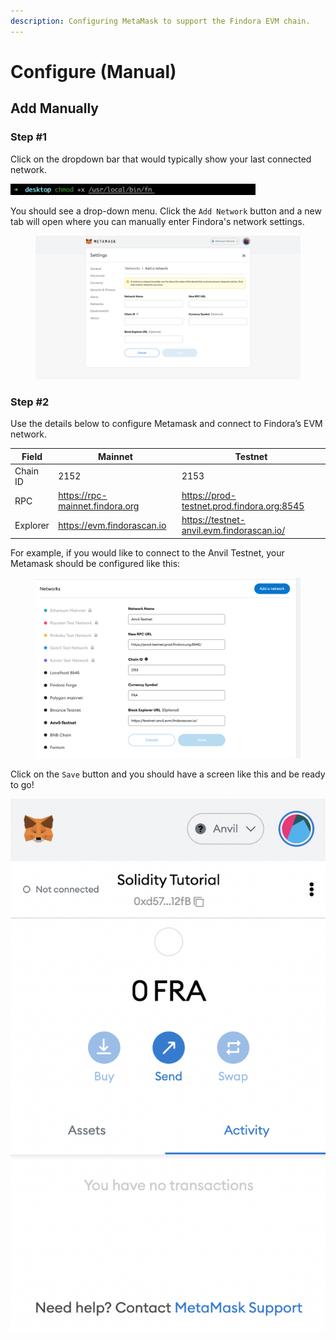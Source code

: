 ```yaml
---
description: Configuring MetaMask to support the Findora EVM chain.
---
```


# Configure (Manual)

## Add Manually

### Step #1

Click on the dropdown bar that would typically show your last connected network.

<img src="../../../.gitbook/assets/image (9).png" alt="" data-size="original">

You should see a drop-down menu. Click the `Add Network` button and a new tab will open where you can manually enter Findora's network settings.

<figure><img src="../../../.gitbook/assets/image (23) (2).png" alt=""><figcaption></figcaption></figure>

### **Step #2**

Use the details below to configure Metamask and connect to Findora’s EVM network.&#x20;

| Field    | Mainnet                         | Testnet                                    |
| -------- | ------------------------------- | ------------------------------------------ |
| Chain ID | 2152                            | 2153                                       |
| RPC      | https://rpc-mainnet.findora.org | https://prod-testnet.prod.findora.org:8545 |
| Explorer | https://evm.findorascan.io      | https://testnet-anvil.evm.findorascan.io/  |

For example, if you would like to connect to the Anvil Testnet, your Metamask should be configured like this:

<figure><img src="../../../.gitbook/assets/image (2) (5).png" alt=""><figcaption></figcaption></figure>

Click on the `Save` button and you should have a screen like this and be ready to go!

![](<../../../.gitbook/assets/image (18).png>)
